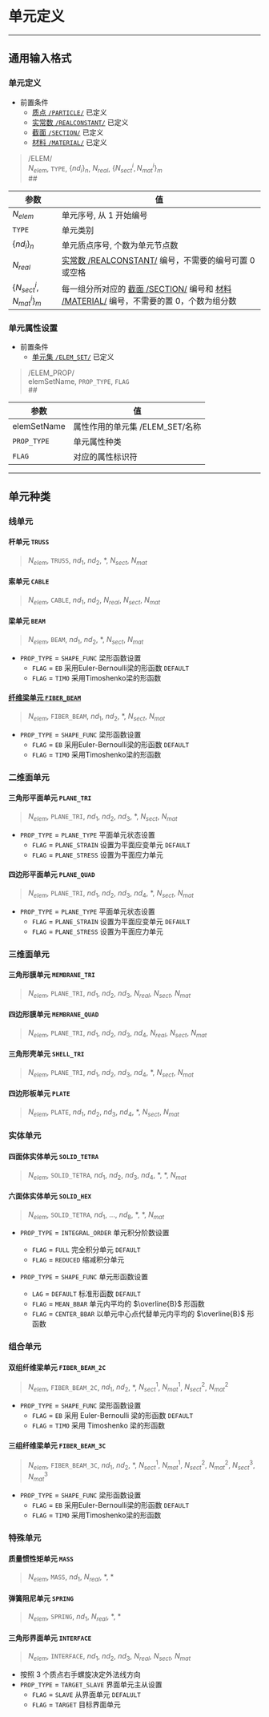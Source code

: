 # 单元定义

[REAL]: /REALCONSTANT/REALCONSTANT.md
[SECT]: /SECTION/SECTION.md
[MAT]: /MATERIAL/MATERIAL.md

---

## 通用输入格式

### 单元定义

- 前置条件
  - [质点 `/PARTICLE/`](/PARTICLE/PARTICLE.md) 已定义
  - [实常数 `/REALCONSTANT/`](/REALCONSTANT/REALCONSTANT.md) 已定义
  - [截面 `/SECTION/`](/SECTION/SECTION.md) 已定义
  - [材料 `/MATERIAL/`](/MATERIAL/MATERIAL.md) 已定义

> /ELEM/<br>
$N_{elem}$, `TYPE`, $\{nd_i\}_{n}$, $N_{real}$, $\{N_{sect}^i,N_{mat}^i\}_{m}$<br>
\#\#

| 参数                           | 值                                                                                                     |
| ------------------------------ | ------------------------------------------------------------------------------------------------------ |
| $N_{elem}$                     | 单元序号, 从 1 开始编号                                                                                |
| `TYPE`                         | 单元类别                                                                                               |
| $\{nd_i\}_{n}$                 | 单元质点序号, 个数为单元节点数                                                                         |
| $N_{real}$                     | [实常数 /REALCONSTANT/][REAL] 编号，不需要的编号可置 0 或空格                                          |
| $\{N_{sect}^i,N_{mat}^i\}_{m}$ | 每一组分所对应的 [截面 /SECTION/][SECT] 编号和 [材料 /MATERIAL/][MAT] 编号，不需要的置 0，个数为组分数 |

### 单元属性设置

- 前置条件
  - [单元集 `/ELEM_SET/`](/SET/ELEMENTSET.md) 已定义

> /ELEM_PROP/<br>
elemSetName, `PROP_TYPE`,  `FLAG`<br>
\#\#

| 参数        | 值                              |
| ----------- | ------------------------------- |
| elemSetName | 属性作用的单元集 /ELEM_SET/名称 |
| `PROP_TYPE` | 单元属性种类                    |
| `FLAG`      | 对应的属性标识符                |

---

## 单元种类

### 线单元

#### 杆单元 `TRUSS`

> $N_{elem}$, `TRUSS`, $nd_1$, $nd_2$, *, $N_{sect}$, $N_{mat}$

#### 索单元 `CABLE`

> $N_{elem}$, `CABLE`, $nd_1$, $nd_2$, $N_{real}$, $N_{sect}$, $N_{mat}$

#### 梁单元 `BEAM`

> $N_{elem}$, `BEAM`, $nd_1$, $nd_2$, *, $N_{sect}$, $N_{mat}$

- `PROP_TYPE` = `SHAPE_FUNC` 梁形函数设置
  - `FLAG` = `EB` 采用Euler-Bernoulli梁的形函数 `DEFAULT`
  - `FLAG` = `TIMO` 采用Timoshenko梁的形函数

#### [纤维梁单元 `FIBER_BEAM`](https://www.wolai.com/m5V9vvS1z3XqXkisoknPjw)

> $N_{elem}$, `FIBER_BEAM`, $nd_1$, $nd_2$, *, $N_{sect}$, $N_{mat}$

- `PROP_TYPE` = `SHAPE_FUNC` 梁形函数设置
  - `FLAG` = `EB` 采用Euler-Bernoulli梁的形函数 `DEFAULT`
  - `FLAG` = `TIMO` 采用Timoshenko梁的形函数

### 二维面单元

#### 三角形平面单元 `PLANE_TRI`

> $N_{elem}$, `PLANE_TRI`, $nd_1$, $nd_2$, $nd_3$, *, $N_{sect}$, $N_{mat}$

- `PROP_TYPE` = `PLANE_TYPE` 平面单元状态设置
  - `FLAG` = `PLANE_STRAIN` 设置为平面应变单元 `DEFAULT`
  - `FLAG` = `PLANE_STRESS` 设置为平面应力单元

#### 四边形平面单元 `PLANE_QUAD`

> $N_{elem}$, `PLANE_TRI`, $nd_1$, $nd_2$, $nd_3$, $nd_4$, *, $N_{sect}$, $N_{mat}$

- `PROP_TYPE` = `PLANE_TYPE` 平面单元状态设置
  - `FLAG` = `PLANE_STRAIN` 设置为平面应变单元 `DEFAULT`
  - `FLAG` = `PLANE_STRESS` 设置为平面应力单元

### 三维面单元

#### 三角形膜单元 `MEMBRANE_TRI`

> $N_{elem}$, `PLANE_TRI`, $nd_1$, $nd_2$, $nd_3$, $N_{real}$, $N_{sect}$, $N_{mat}$

#### 四边形膜单元 `MEMBRANE_QUAD`

> $N_{elem}$, `PLANE_TRI`, $nd_1$, $nd_2$, $nd_3$, $nd_4$, $N_{real}$, $N_{sect}$, $N_{mat}$

#### 三角形壳单元 `SHELL_TRI`

> $N_{elem}$, `PLANE_TRI`, $nd_1$, $nd_2$, $nd_3$, $nd_4$, *, $N_{sect}$, $N_{mat}$

#### 四边形板单元 `PLATE`

> $N_{elem}$, `PLATE`, $nd_1$, $nd_2$, $nd_3$, $nd_4$, *, $N_{sect}$, $N_{mat}$

### 实体单元

#### 四面体实体单元 `SOLID_TETRA`

> $N_{elem}$, `SOLID_TETRA`, $nd_1$, $nd_2$, $nd_3$, $nd_4$, *, *, $N_{mat}$

#### 六面体实体单元 `SOLID_HEX`

> $N_{elem}$, `SOLID_TETRA`, $nd_1$, ..., $nd_8$, *, *, $N_{mat}$

- `PROP_TYPE` = `INTEGRAL_ORDER` 单元积分阶数设置
  - `FLAG` = `FULL` 完全积分单元  `DEFAULT`
  - `FLAG` = `REDUCED` 缩减积分单元

- `PROP_TYPE` = `SHAPE_FUNC` 单元形函数设置
  - `LAG` = `DEFAULT` 标准形函数  `DEFAULT` 
  - `FLAG` = `MEAN_BBAR` 单元内平均的 $\overline{B}$ 形函数
  - `FLAG` = `CENTER_BBAR` 以单元中心点代替单元内平均的 $\overline{B}$ 形函数

### 组合单元

#### 双组纤维梁单元 `FIBER_BEAM_2C`

> $N_{elem}$, `FIBER_BEAM_2C`, $nd_1$, $nd_2$, *, $N_{sect}^1$, $N_{mat}^1$, $N_{sect}^2$, $N_{mat}^2$

- `PROP_TYPE` = `SHAPE_FUNC` 梁形函数设置
  - `FLAG` = `EB` 采用 Euler-Bernoulli 梁的形函数 `DEFAULT`
  - `FLAG` = `TIMO` 采用 Timoshenko 梁的形函数

#### 三组纤维梁单元 `FIBER_BEAM_3C`

> $N_{elem}$, `FIBER_BEAM_3C`, $nd_1$, $nd_2$, *, $N_{sect}^1$, $N_{mat}^1$, $N_{sect}^2$, $N_{mat}^2$, $N_{sect}^3$, $N_{mat}^3$

- `PROP_TYPE` = `SHAPE_FUNC` 梁形函数设置
  - `FLAG` = `EB` 采用Euler-Bernoulli梁的形函数 `DEFAULT`
  - `FLAG` = `TIMO` 采用Timoshenko梁的形函数

### 特殊单元

#### 质量惯性矩单元 `MASS`

> $N_{elem}$, `MASS`, $nd_1$, $N_{real}$, *, *

#### 弹簧阻尼单元 `SPRING`

> $N_{elem}$, `SPRING`, $nd_1$, $N_{real}$, *, *

#### 三角形界面单元 `INTERFACE`

> $N_{elem}$, `INTERFACE`, $nd_1$, $nd_2$, $nd_3$, $N_{real}$, $N_{sect}$, $N_{mat}$

- 按照 3 个质点右手螺旋决定外法线方向
- `PROP_TYPE` = `TARGET_SLAVE` 界面单元主从设置
  - `FLAG` = `SLAVE` 从界面单元 `DEFALULT`
  - `FLAG` = `TARGET` 目标界面单元

